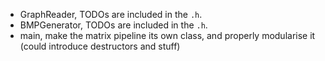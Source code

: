 - GraphReader, TODOs are included in the `.h`.
- BMPGenerator, TODOs are included in the `.h`.
- main, make the matrix pipeline its own class, and properly modularise it (could introduce destructors and stuff)